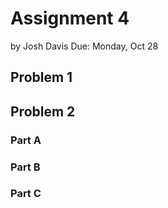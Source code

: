 Assignment 4
============

by Josh Davis
Due: Monday, Oct 28

## Problem 1

## Problem 2

### Part A

### Part B

### Part C
